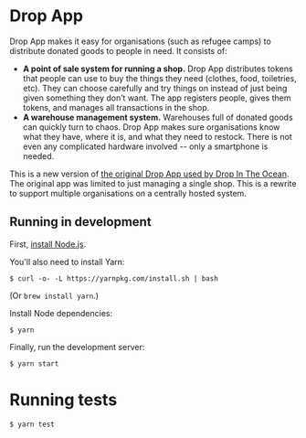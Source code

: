 # Drop App

Drop App makes it easy for organisations (such as refugee camps) to distribute donated goods to people in need. It consists of:

* **A point of sale system for running a shop.** Drop App distributes tokens that people can use to buy the things they need (clothes, food, toiletries, etc). They can choose carefully and try things on instead of just being given something they don’t want. The app registers people, gives them tokens, and manages all transactions in the shop.
* **A warehouse management system.** Warehouses full of donated goods can quickly turn to chaos. Drop App makes sure organisations know what they have, where it is, and what they need to restock. There is not even any complicated hardware involved -- only a smartphone is needed.

This is a new version of [the original Drop App used by Drop In The Ocean](https://www.drapenihavet.no/en/the-drop-app-2/). The original app was limited to just managing a single shop. This is a rewrite to support multiple organisations on a centrally hosted system.

## Running in development

First, [install Node.js](https://nodejs.org/en/download/).

You'll also need to install Yarn:

    $ curl -o- -L https://yarnpkg.com/install.sh | bash

(Or `brew install yarn`.)

Install Node dependencies:

    $ yarn

Finally, run the development server:

    $ yarn start

# Running tests

    $ yarn test
